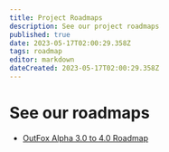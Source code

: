 ```yaml
---
title: Project Roadmaps
description: See our project roadmaps
published: true
date: 2023-05-17T02:00:29.358Z
tags: roadmap
editor: markdown
dateCreated: 2023-05-17T02:00:29.358Z
---
```


# See our roadmaps

- [OutFox Alpha 3.0 to 4.0 Roadmap](/en/roadmap/2019)